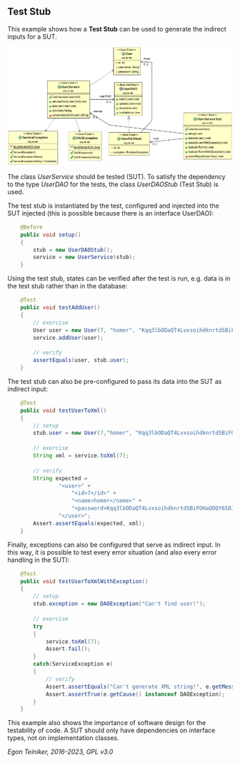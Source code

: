 ## Test Stub

This example shows how a **Test Stub** can be used to generate the indirect 
inputs for a SUT.

![Class Diagram](ClassDiagram.png)

The class *UserService* should be tested (SUT). 
To satisfy the dependency to the type *UserDAO* for the tests, the class 
*UserDAOStub* (Test Stub) is used.

The test stub is instantiated by the test, configured and injected into the 
SUT injected (this is possible because there is an interface UserDAO):

```java
    @Before
    public void setup()
    {
        stub = new UserDAOStub();
        service = new UserService(stub);
    }    
```

Using the test stub, states can be verified after the test is run, 
e.g. data is in the test stub rather than in the database:

```java
    @Test
    public void testAddUser()
    {
        // exercise
    	User user = new User(7, "homer", "Kqq3lbODaQT4LvxsoihdknrtdSBiFOHaODQY65DJBS8=");
        service.addUser(user);      
        
        // verify
        assertEquals(user, stub.user);
    }        
```

The test stub can also be pre-configured 
to pass its data into the SUT as indirect input:

```java
    @Test
    public void testUserToXml()
    {
        // setup
    	stub.user = new User(7,"homer", "Kqq3lbODaQT4LvxsoihdknrtdSBiFOHaODQY65DJBS8=");

    	// exercise
        String xml = service.toXml(7);
        
        // verify
        String expected =
                "<user>" +
                    "<id>7</id>" +
                    "<name>homer</name>" +
                    "<password>Kqq3lbODaQT4LvxsoihdknrtdSBiFOHaODQY65DJBS8=</password>" +
                "</user>";
        Assert.assertEquals(expected, xml);
    }  
```

Finally, exceptions can also be configured that serve as indirect input. 
In this way, it is possible to test every error situation (and also every 
error handling in the SUT):

```java
    @Test
    public void testUserToXmlWithException()
    {
        // setup
        stub.exception = new DAOException("Can't find user!");

        // exercise
        try
        {
            service.toXml(7);
            Assert.fail();
        }
        catch(ServiceException e)
        {
            // verify
            Assert.assertEquals("Can't generate XML string!", e.getMessage());
            Assert.assertTrue(e.getCause() instanceof DAOException);
        }
    }
```

This example also shows the importance of software design for the 
testability of code. A SUT should only have dependencies on interface 
types, not on implementation classes.

*Egon Teiniker, 2016-2023, GPL v3.0*